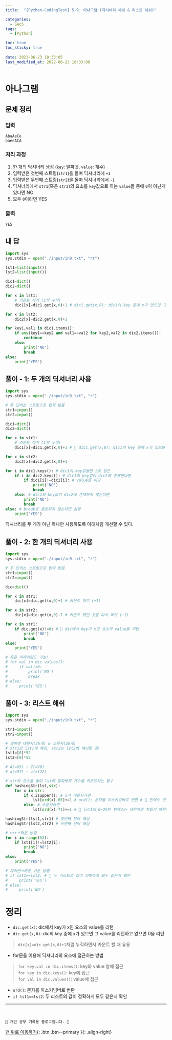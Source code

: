 ```yaml
---
title:  "[Python-CodingTest] 5-9. 아나그램 (딕셔너리 해쉬 & 리스트 해쉬)"

categories:
  - Sec5
tags:
  - [Python]

toc: true
toc_sticky: true
 
date: 2022-06-23 18:33:05
last_modified_at: 2022-06-23 18:33:08
---
```


# 아나그램
## 문제 정리
### 입력
```
AbaAeCe
baeeACA
```
### 처리 과정
1. 한 개의 딕셔너리 생성 (`key`: 알파벳, `value`: 개수)
2. 입력받은 첫번째 스트링(`str1`)을 돌며 딕셔너리에 `+1` 
3. 입력받은 두번째 스트링(`str2`)을 돌며 딕셔너리에서 `-1`
4. 딕셔너리에서 `str1`(혹은 `str2`)의 요소를 `key`값으로 하는 `value`들 중에 `0`이 아닌게 있다면 NO
5. 모두 `0`이라면 YES

### 출력
```
YES
```
## 내 답
```py
import sys
sys.stdin = open("./input/in9.txt", "rt")

lst1=list(input())
lst2=list(input())

dic1=dict()
dic2=dict()

for x in lst1:
    # 카운트 하기 (1씩 누적)
    dic1[x]=dic1.get(x,0)+1 # dic1.get(x,0): dic1의 key 중에 x가 있으면 그 value를 리턴하고 없으면 0을 리턴

for x in lst2:
    dic2[x]=dic2.get(x,0)+1

for key1,val1 in dic1.items():
    if any(key1==key2 and val1==val2 for key2,val2 in dic2.items()):
        continue
    else:
        print('NO')
        break
else:
    print('YES')
```
## 풀이 - 1: 두 개의 딕셔너리 사용
```py
import sys
sys.stdin = open("./input/in9.txt", "r")

# 두 단어는 스트링으로 입력 받음
str1=input() 
str2=input()

dic1=dict()
dic2=dict()

for x in str1:
    # 카운트 하기 (1씩 누적)
    dic1[x]=dic1.get(x,0)+1 # 🌟 dic1.get(x,0): dic1의 key 중에 x가 있으면 그 value를 리턴하고 없으면 0을 리턴 

for x in str2:
    dic2[x]=dic2.get(x,0)+1 

for i in dic1.keys(): # dic1의 key값들만 i로 접근
    if i in dic2.keys(): # dic1의 key값이 dic2에 존재한다면
        if dic1[i]!=dic2[i]: # value를 비교
            print('NO')
            break
    else: # dic1의 key값이 dic2에 존재하지 않는다면 
        print('NO')
        break
else: # break로 종료되지 않는다면 실행
    print('YES')
```
딕셔너리를 두 개가 아닌 하나만 사용하도록 아래처럼 개선할 수 있다.
## 풀이 - 2: 한 개의 딕셔너리 사용
```py
import sys
sys.stdin = open("./input/in9.txt", "r")

# 두 단어는 스트링으로 입력 받음
str1=input() 
str2=input()

dic=dict()

for x in str1:
    dic[x]=dic.get(x,0)+1 # 카운트 하기 (+1)

for x in str2:
    dic[x]=dic.get(x,0)-1 # 카운트 했던 것을 다시 복귀 (-1)

for x in str1:
    if dic.get(x)!=0: # 🌟 dic에서 key가 x인 요소의 value를 리턴
        print('NO')
        break
else:
    print('YES')

# 혹은 아래처럼도 가능!
# for val in dic.values():
#     if val!=0:
#         print('NO')
#         break
# else:
#     print('YES')
```
## 풀이 - 3: 리스트 해쉬
```py
import sys
sys.stdin = open("./input/in9.txt", "r")

str1=input() 
str2=input()

# 알파벳 대문자(26개) & 소문자(26개)
# str1은 lst1에 해싱, str2는 lst2에 해싱할 것!
lst1=[0]*52
lst2=[0]*52

# A(=65) ~ Z(=90)
# a(=97) ~ z(=122)

# str의 요소를 돌며 lst에 알파벳의 개수를 카운트하는 함수
def hashingStr(lst,str):
    for x in str:
        if x.isupper(): # x가 대문자라면
            lst[ord(x)-65]+=1 # ord(): 문자를 아스키넘버로 변환 # 🌟 인덱스 번호가 0부터 시작하도록 (65-65=0)
        else: # 소문자라면
            lst[ord(x)-71]+=1 # 🌟 lst1의 0~25번 인덱스는 대문자로 차있기 때문에, 소문자는 26번부터 시작하도록 (97-71=26)

hashingStr(lst1,str1) # 첫번째 단어 해싱
hashingStr(lst2,str2) # 두번째 단어 해싱

# c++스러운 방법
for i in range(52):
    if lst1[i]!=lst2[i]:
        print('NO')
        break
else:
    print('YES')

# 파이썬스러운 쉬운 방법
# if lst1==lst2: # 🌟 두 리스트의 값이 정확하게 모두 같은지 확인
#     print('YES')
# else:
#     print('NO')
```

# 정리
- `dic.get(x)`: dic에서 key가 x인 요소의 value를 리턴
- `dic.get(x,0)`: dic의 key 중에 x가 있으면 그 value를 리턴하고 없으면 0을 리턴 
> `dic[x]=dic.get(x,0)+1`처럼 누적하면서 카운트 할 때 유용
- for문을 이용해 딕셔너리의 요소에 접근하는 방법
> `for key,val in dic.items()`: key와 value 쌍에 접근<br>
`for key in dic.keys()`: key에 접근<br>
`for val in dic.values()`: value에 접근
- `ord()`: 문자를 아스키넘버로 변환
- `if lst1==lst2`: 두 리스트의 값이 정확하게 모두 같은지 확인

***
<br>

    💛 개인 공부 기록용 블로그입니다. 👻

[맨 위로 이동하기](#){: .btn .btn--primary }{: .align-right}